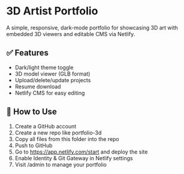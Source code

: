 # 3D Artist Portfolio

A simple, responsive, dark-mode portfolio for showcasing 3D art with embedded 3D viewers and editable CMS via Netlify.

## ✅ Features
- Dark/light theme toggle
- 3D model viewer (GLB format)
- Upload/delete/update projects
- Resume download
- Netlify CMS for easy editing

## 🚀 How to Use

1. Create a GitHub account
2. Create a new repo like portfolio-3d
3. Copy all files from this folder into the repo
4. Push to GitHub
5. Go to https://app.netlify.com/start  and deploy the site
6. Enable Identity & Git Gateway in Netlify settings
7. Visit /admin to manage your portfolio